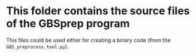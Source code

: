 # This folder contains the source files of the GBSprep program

This files could be used either for creating a binary code (from the `GBS_preprocess_tool.py`).


